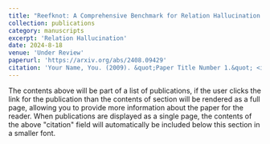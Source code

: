 ```yaml
---
title: "Reefknot: A Comprehensive Benchmark for Relation Hallucination Evaluation, Analysis and Mitigation in Multimodal Large Language Models"
collection: publications
category: manuscripts
excerpt: 'Relation Hallucination'
date: 2024-8-18
venue: 'Under Review'
paperurl: 'https://arxiv.org/abs/2408.09429'
citation: 'Your Name, You. (2009). &quot;Paper Title Number 1.&quot; <i>Journal 1</i>. 1(1).'
---
```


The contents above will be part of a list of publications, if the user clicks the link for the publication than the contents of section will be rendered as a full page, allowing you to provide more information about the paper for the reader. When publications are displayed as a single page, the contents of the above "citation" field will automatically be included below this section in a smaller font.
